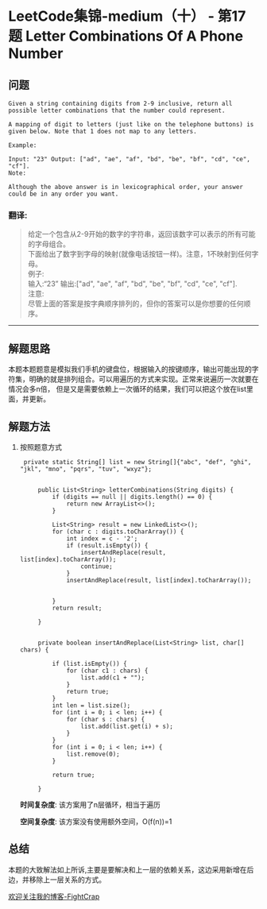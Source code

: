 # LeetCode集锦-medium（十） - 第17题 Letter Combinations Of A Phone Number

## 问题

```
Given a string containing digits from 2-9 inclusive, return all possible letter combinations that the number could represent.

A mapping of digit to letters (just like on the telephone buttons) is given below. Note that 1 does not map to any letters.

Example:

Input: "23" Output: ["ad", "ae", "af", "bd", "be", "bf", "cd", "ce", "cf"].
Note:

Although the above answer is in lexicographical order, your answer could be in any order you want.
```
### 翻译:
>给定一个包含从2-9开始的数字的字符串，返回该数字可以表示的所有可能的字母组合。  
>下面给出了数字到字母的映射(就像电话按钮一样)。注意，1不映射到任何字母。  
> 例子:  
>输入:“23” 输出:["ad", "ae", "af", "bd", "be", "bf", "cd", "ce", "cf"].  
>注意:  
>尽管上面的答案是按字典顺序排列的，但你的答案可以是你想要的任何顺序。  
---
## 解题思路
本题本题题意是模拟我们手机的键盘位，根据输入的按键顺序，输出可能出现的字符集，明确的就是排列组合。可以用遍历的方式来实现。正常来说遍历一次就要在情况会多n倍，
但是又是需要依赖上一次循环的结果，我们可以把这个放在list里面，并更新。
## 解题方法
1. 按照题意方式
    ```
     private static String[] list = new String[]{"abc", "def", "ghi", "jkl", "mno", "pqrs", "tuv", "wxyz"};
     
     
         public List<String> letterCombinations(String digits) {
             if (digits == null || digits.length() == 0) {
                 return new ArrayList<>();
             }
     
             List<String> result = new LinkedList<>();
             for (char c : digits.toCharArray()) {
                 int index = c - '2';
                 if (result.isEmpty()) {
                     insertAndReplace(result, list[index].toCharArray());
                     continue;
                 }
                 insertAndReplace(result, list[index].toCharArray());
     
     
             }
             return result;
     
         }
     
     
         private boolean insertAndReplace(List<String> list, char[] chars) {
     
             if (list.isEmpty()) {
                 for (char c1 : chars) {
                     list.add(c1 + "");
                 }
                 return true;
             }
             int len = list.size();
             for (int i = 0; i < len; i++) {
                 for (char s : chars) {
                     list.add(list.get(i) + s);
                 }
             }
             for (int i = 0; i < len; i++) {
                 list.remove(0);
             }
     
             return true;
     
         }
    ```
    __时间复杂度__:
    该方案用了n层循环，相当于遍历

    __空间复杂度__:
    该方案没有使用额外空间，O(f(n))=1


## 总结
本题的大致解法如上所诉,主要是要解决和上一层的依赖关系，这边采用新增在后边，并移除上一层关系的方式。


[欢迎关注我的博客-FightCrap](https://fightcrap.github.io/)